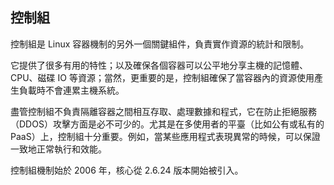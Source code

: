 ## 控制組
控制組是 Linux 容器機制的另外一個關鍵組件，負責實作資源的統計和限制。

它提供了很多有用的特性；以及確保各個容器可以公平地分享主機的記憶體、CPU、磁碟 IO 等資源；當然，更重要的是，控制組確保了當容器內的資源使用產生負載時不會連累主機系統。

盡管控制組不負責隔離容器之間相互存取、處理數據和程式，它在防止拒絕服務（DDOS）攻擊方面是必不可少的。尤其是在多使用者的平臺（比如公有或私有的 PaaS）上，控制組十分重要。例如，當某些應用程式表現異常的時候，可以保證一致地正常執行和效能。

控制組機制始於 2006 年，核心從 2.6.24 版本開始被引入。
